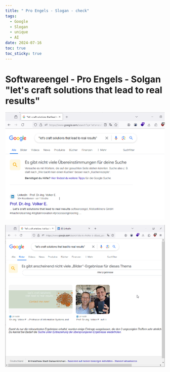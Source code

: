 ```yaml
---
title: " Pro Engels - Slogan - check"
tags:
  - Google
  - Slogan
  - unique
  - AI
date: 2024-07-16
toc: true
toc_sticky: true
---
```


# Softwareengel - Pro Engels - Solgan "let's craft solutions that lead to real results"


![](../_asset/2024-07-16-linkedin-proEngels_image_1.png)

![](../_asset/2024-07-16-linkedin-proEngels_image_2.png)
